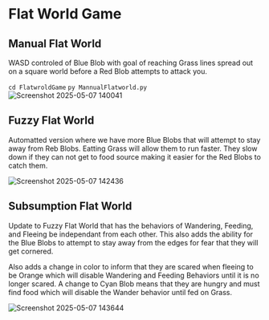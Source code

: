 # Flat World Game

## Manual Flat World
WASD controled of Blue Blob with goal of reaching Grass lines spread out on a square world before a Red Blob attempts to attack you.

`cd FlatwroldGame`
`py MannualFlatworld.py`
![Screenshot 2025-05-07 140041](https://github.com/user-attachments/assets/f9159bdf-96b8-49b5-b4fe-161a3e2835f3)

## Fuzzy Flat World
Automatted version where we have more Blue Blobs that will attempt to stay away from Reb Blobs. Eatting Grass will allow them to run faster.
They slow down if they can not get to food source making it easier for the Red Blobs to catch them.

![Screenshot 2025-05-07 142436](https://github.com/user-attachments/assets/e17d23c4-f4f0-4e2a-acd8-c3ca0ef44947)

## Subsumption Flat World
Update to Fuzzy Flat World that has the behaviors of Wandering, Feeding, and Fleeing be independant from each other.
This also adds the ability for the Blue Blobs to attempt to stay away from the edges for fear that they will get cornered.

Also adds a change in color to inform that they are scared when fleeing to be Orange which will disable Wandering and Feeding Behaviors until it is no longer scared. 
A change to Cyan Blob means that they are hungry and must find food which will disable the Wander behavior until fed on Grass.

![Screenshot 2025-05-07 143644](https://github.com/user-attachments/assets/ce4521ed-3a61-42d6-816a-448a38caac67)
